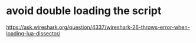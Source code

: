 # avoid double loading the script

https://ask.wireshark.org/question/4337/wireshark-26-throws-error-when-loading-lua-dissector/
